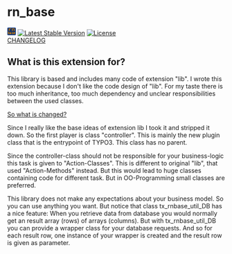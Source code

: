 rn_base
=======

[![rn_base](ext_icon.gif)](https://github.com/digedag/rn_base)
[![Latest Stable Version](https://poser.pugx.org/digedag/rn-base/v/stable.svg)](https://packagist.org/packages/digedag/rn-base)
[![License](https://poser.pugx.org/digedag/rn-base/license.svg)](https://packagist.org/packages/digedag/rn-base)  
[CHANGELOG](CHANGELOG.md)

What is this extension for?
---------------------------

This library is based and includes many code of extension "lib". I wrote this extension because I don't like the code design of "lib". For my taste there is too much inheritance, too much dependency and unclear responsibilities between the used classes.


[So what is changed?](CHANGELOG.md)

Since I really like the base ideas of extension lib I took it and stripped it down. So the first player is class "controller". This is mainly the new plugin class that is the entrypoint of TYPO3. This class has no parent.

Since the controller-class should not be responsible for your business-logic this task is given to "Action-Classes". This is different to original "lib", that used "Action-Methods" instead. But this would lead to huge classes containing code for different task. But in OO-Programming small classes are preferred.

This library does not make any expectations about your business model. So you can use anything you want. But notice that class tx_rnbase_util_DB has a nice feature: When you retrieve data from database you would normally get an result array (rows) of arrays (columns). But with tx_rnbase_util_DB you can provide a wrapper class for your database requests. And so for each result row, one instance of your wrapper is created and the result row is given as parameter.

